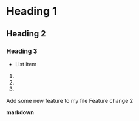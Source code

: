 # Heading 1

## Heading 2

### Heading 3

* List item

1. 
2. 
3.

Add some new feature to my file
Feature change 2

__markdown__